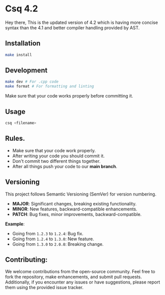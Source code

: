 # Csq 4.2

Hey there,
This is the updated version of 4.2 which is having more concise syntax than the 4.1 and better compiler handling provided by AST.

## Installation

```bash
make install
```

## Development

```bash
make dev # For .cpp code
make format # For formatting and linting
```

Make sure that your code works properly before committing it.

## Usage

```bash
csq <filename>
```

## Rules.

-   Make sure that your code work properly.
-   After writing your code you should commit it.
-   Don't commit two different things together.
-   After all things push your code to our **main branch**.

## Versioning

This project follows Semantic Versioning (SemVer) for version numbering.

- **MAJOR**: Significant changes, breaking existing functionality.
- **MINOR**: New features, backward-compatible enhancements.
- **PATCH**: Bug fixes, minor improvements, backward-compatible.

**Example**:
- Going from `1.2.3` to `1.2.4`: Bug fix.
- Going from `1.2.4` to `1.3.0`: New feature.
- Going from `1.3.0` to `2.0.0`: Breaking change.


## Contributing:
We welcome contributions from the open-source community. Feel free to fork the repository, make enhancements, and submit pull requests. Additionally, if you encounter any issues or have suggestions, please report them using the provided issue tracker.

